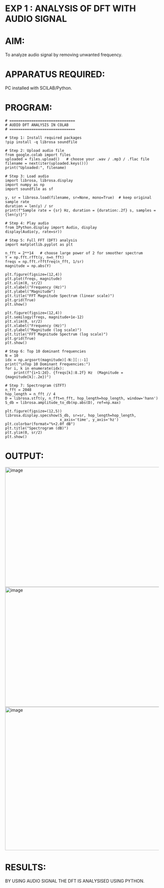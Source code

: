 # EXP 1 :  ANALYSIS OF DFT WITH AUDIO SIGNAL

# AIM: 

  To analyze audio signal by removing unwanted frequency. 

# APPARATUS REQUIRED: 
   
   PC installed with SCILAB/Python. 

# PROGRAM: 
```
# ==============================
# AUDIO DFT ANALYSIS IN COLAB
# ==============================

# Step 1: Install required packages
!pip install -q librosa soundfile

# Step 2: Upload audio file
from google.colab import files
uploaded = files.upload()   # choose your .wav / .mp3 / .flac file
filename = next(iter(uploaded.keys()))
print("Uploaded:", filename)

# Step 3: Load audio
import librosa, librosa.display
import numpy as np
import soundfile as sf

y, sr = librosa.load(filename, sr=None, mono=True)  # keep original sample rate
duration = len(y) / sr
print(f"Sample rate = {sr} Hz, duration = {duration:.2f} s, samples = {len(y)}")

# Step 4: Play audio
from IPython.display import Audio, display
display(Audio(y, rate=sr))

# Step 5: Full FFT (DFT) analysis
import matplotlib.pyplot as plt

n_fft = 2**14   # choose large power of 2 for smoother spectrum
Y = np.fft.rfft(y, n=n_fft)
freqs = np.fft.rfftfreq(n_fft, 1/sr)
magnitude = np.abs(Y)

plt.figure(figsize=(12,4))
plt.plot(freqs, magnitude)
plt.xlim(0, sr/2)
plt.xlabel("Frequency (Hz)")
plt.ylabel("Magnitude")
plt.title("FFT Magnitude Spectrum (linear scale)")
plt.grid(True)
plt.show()

plt.figure(figsize=(12,4))
plt.semilogy(freqs, magnitude+1e-12)
plt.xlim(0, sr/2)
plt.xlabel("Frequency (Hz)")
plt.ylabel("Magnitude (log scale)")
plt.title("FFT Magnitude Spectrum (log scale)")
plt.grid(True)
plt.show()

# Step 6: Top 10 dominant frequencies
N = 10
idx = np.argsort(magnitude)[-N:][::-1]
print("\nTop 10 Dominant Frequencies:")
for i, k in enumerate(idx):
    print(f"{i+1:2d}. {freqs[k]:8.2f} Hz  (Magnitude = {magnitude[k]:.2e})")

# Step 7: Spectrogram (STFT)
n_fft = 2048
hop_length = n_fft // 4
D = librosa.stft(y, n_fft=n_fft, hop_length=hop_length, window='hann')
S_db = librosa.amplitude_to_db(np.abs(D), ref=np.max)

plt.figure(figsize=(12,5))
librosa.display.specshow(S_db, sr=sr, hop_length=hop_length,
                         x_axis='time', y_axis='hz')
plt.colorbar(format="%+2.0f dB")
plt.title("Spectrogram (dB)")
plt.ylim(0, sr/2)
plt.show()
```

# OUTPUT: 

<img width="1010" height="393" alt="image" src="https://github.com/user-attachments/assets/2af8cbdb-fc2f-4780-aab8-fc1cb80d5aac" />
<img width="1012" height="393" alt="image" src="https://github.com/user-attachments/assets/403c76da-3ef8-4967-b2e5-d20d76948b0f" />
<img width="958" height="470" alt="image" src="https://github.com/user-attachments/assets/0e017008-aea7-4d7c-9921-1e2f29efbe11" />


# RESULTS:
BY USING AUDIO SIGNAL THE DFT IS ANALYSISED USING PYTHON.
